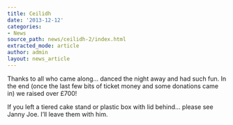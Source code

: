 ```yaml
---
title: Ceilidh
date: '2013-12-12'
categories:
- News
source_path: news/ceilidh-2/index.html
extracted_mode: article
author: admin
layout: news_article
---
```

Thanks to all who came along… danced the night away and had such fun. In the end (once the last few bits of ticket money and some donations came in) we raised over £700!

If you left a tiered cake stand or plastic box with lid behind… please see Janny Joe. I’ll leave them with him.
